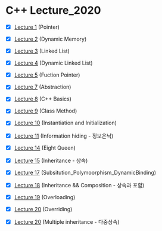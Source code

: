 # C++ Lecture_2020

- [x] [Lecture 1](https://github.com/graceFor/C-_Lecture_2020/tree/master/Lecture%201) (Pointer)
- [x] [Lecture 2](https://github.com/graceFor/C-_Lecture_2020/tree/master/Lecture%202) (Dynamic Memory)
- [x] [Lecture 3](https://github.com/graceFor/C-_Lecture_2020/tree/master/Lecture%203) (Linked List)
- [x] [Lecture 4](https://github.com/graceFor/C-_Lecture_2020/tree/master/Lecture%204) (Dynamic Linked List)
- [x] [Lecture 5](https://github.com/graceFor/C-_Lecture_2020/tree/master/Lecture%205) (Fuction Pointer)
- [x] [Lecture 7](https://github.com/graceFor/C-_Lecture_2020/tree/master/Lecture%207) (Abstraction)
- [x] [Lecture 8](https://github.com/graceFor/C-_Lecture_2020/tree/master/Lecture%209) (C++ Basics)
- [x] [Lecture 9](https://github.com/graceFor/C-_Lecture_2020/tree/master/Lecture%209) (Class Method)
- [x] [Lecture 10](https://github.com/graceFor/C-_Lecture_2020/tree/master/Lecture%2010) (Instantiation and Initialization)
- [x] [Lecture 11](https://github.com/graceFor/C-_Lecture_2020/tree/master/Lecture%2011) (Information hiding - 정보은닉)

- [x] [Lecture 14](https://github.com/graceFor/C-_Lecture_2020/tree/master/Lecture%2014) (Eight Queen)

- [x] [Lecture 15](https://github.com/graceFor/C-_Lecture_2020/tree/master/Lecture%2015) (Inheritance - 상속)

- [x] [Lecture 17](https://github.com/graceFor/C-_Lecture_2020/tree/master/Lecture%2017) (Subsitution_Polymoorphism_DynamicBinding)

- [x] [Lecture 18](https://github.com/graceFor/C-_Lecture_2020/tree/master/Lecture%2018) (Inheritance && Composition - 상속과 포함)

- [x] [Lecture 19](https://github.com/graceFor/C-_Lecture_2020/tree/master/Lecture%2019) (Overloading)

- [x] [Lecture 20](https://github.com/graceFor/C-_Lecture_2020/tree/master/Lecture%2020) (Overriding)

- [x] [Lecture 20](https://github.com/graceFor/C-_Lecture_2020/tree/master/Lecture%2020) (Multiple inheritance - 다중상속)
